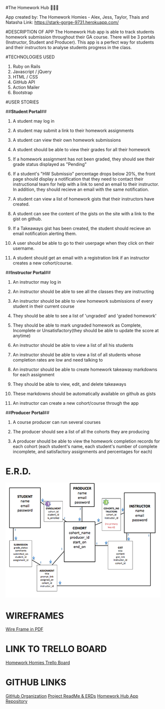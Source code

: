#The Homework Hub :dancers::dancers::running:

App created by: The Homework Homies - Alex, Jess, Taylor, Thais and Natasha 
Link: https://stark-gorge-9731.herokuapp.com/

#DESCRIPTION OF APP
The Homework Hub app is able to track students homework submission throughout their GA course. There will be 3 portals (Instructor, Student and Producer). This app is a perfect way for students and their instructors to analyse students progress in the class. 

#TECHNOLOGIES USED
1. Ruby on Rails 
2. Javascript / jQuery
3. HTML / CSS
4. GitHub API
5. Action Mailer
6. Bootstrap 

#USER STORIES

##**Student Portal**##

1. A student may log in

2. A student may submit a link to their homework assignments

3. A student can view their own homework submissions

4. A student should be able to view their grades for all their homework

5. If a homework assignment has not been graded, they should see their grade status displayed as "Pending"

6. If a student's "HW Submissio" percentage drops below 20%, the front page should display a notification that they need to contact their instructional team for help with a link to send an email to their instructor. In addition, they should recieve an email with the same notification.

7. A student can view a list of homework gists that their instructors have created.

8. A student can see the content of the gists on the site with a link to the gist on github.

9. If a Takeaways gist has been created, the student should recieve an email notification alerting them.

10. A user should be able to go to their userpage when they click on their username.

11. A student should get an email with a registration link if an instructor creates a new cohort/course.


##**Instructor Portal**##

1. An instructor may log in

2. An instructor should be able to see all the classes they are instructing

3. An instructor should be able to view homework submissions of every student in their current course

4. They should be able to see a list of 'ungraded' and 'graded homework'

5. They should be able to mark ungraded homework as Complete, Incomplete or Unsatisfactory(they should be able to update the score at anytime)

6. An instructor should be able to view a list of all his students

7. An instructor should be able to view a list of all students whose completion rates are low and need talking to

8. An instructor should be able to create homework takeaway markdowns for each assignment

9. They should be able to view, edit, and delete takeaways

10. These markdowns should be automatically available on github as gists

11. An instructor can create a new cohort/course through the app


##**Producer Portal**##

1. A course producer can run several courses

2. The producer should see a list of all the cohorts they are producing

3. A producer should be able to view the homework completion records for each cohort (each student's name, each student's number of complete incomplete, and satisfactory assignments and percentages for each)


# E.R.D. 
![alt-text](https://github.com/homework-homies/project3-homework-app/blob/master/Screen%20Shot%202015-12-16%20at%203.49.23%20PM.png)

# WIREFRAMES
[Wire Frame in PDF](/homework_hub_wireframes.pdf)

# LINK TO TRELLO BOARD
[Homework Homies Trello Board](https://trello.com/homeworkhomiesproject)

# GITHUB LINKS
[GitHub Organization](https://github.com/homework-homies)
[Project ReadMe & ERDs](https://github.com/homework-homies/project3-homework-app)
[Homework Hub App Repository](https://github.com/homework-homies/hw-hub)

